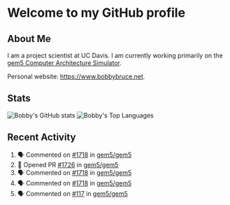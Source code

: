 # Welcome to my GitHub profile

## About Me

I am a project scientist at UC Davis. I am currently working primarily on the [gem5 Computer Architecture Simulator](https://github.com/gem5).

Personal website: <https://www.bobbybruce.net>.

## Stats

![Bobby's GitHub stats](https://github-readme-stats.vercel.app/api?username=bobbyrbruce&show_icons=true&theme=responsive&include_all_commits=true&count_private=true&show=reviews&disable_animations=true)
![Bobby's Top Languages ](https://github-readme-stats.vercel.app/api/top-langs/?username=bobbyrbruce&layout=compact&theme=responsive&count_private=true&langs_count=10&disable_animations=true)

## Recent Activity

<!--START_SECTION:activity-->
1. 🗣 Commented on [#1718](https://github.com/gem5/gem5/pull/1718#issuecomment-2443311935) in [gem5/gem5](https://github.com/gem5/gem5)
2. 💪 Opened PR [#1726](https://github.com/gem5/gem5/pull/1726) in [gem5/gem5](https://github.com/gem5/gem5)
3. 🗣 Commented on [#1718](https://github.com/gem5/gem5/pull/1718#issuecomment-2442663242) in [gem5/gem5](https://github.com/gem5/gem5)
4. 🗣 Commented on [#1718](https://github.com/gem5/gem5/pull/1718#issuecomment-2442487515) in [gem5/gem5](https://github.com/gem5/gem5)
5. 🗣 Commented on [#117](https://github.com/gem5/gem5/pull/117#issuecomment-2442155629) in [gem5/gem5](https://github.com/gem5/gem5)
<!--END_SECTION:activity-->
